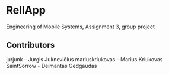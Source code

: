 # RellApp
Engineering of Mobile Systems, Assignment 3, group project


## Contributors

jurjunk - Jurgis Juknevičius
mariuskriukovas - Marius Kriukovas
SaintSorrow - Deimantas Gedgaudas
